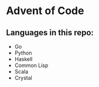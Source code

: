 Advent of Code 
====

## Languages in this repo: 

* Go 
* Python 
* Haskell
* Common Lisp
* Scala
* Crystal

